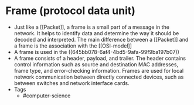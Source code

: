 # Frame (protocol data unit)
- Just like a [[Packet]], a frame is a small part of a message in the network. It helps to identify data and determine the way it should be decoded and interpreted. The main difference between a [[Packet]] and a frame is the association with the [[OSI-model]]
- A frame is used in the ((645bb078-6af4-4bd5-9afa-99f9ba197b07))
- A frame consists of a header, payload, and trailer. The header contains control information such as source and destination MAC addresses, frame type, and error-checking information. Frames are used for local network communication between directly connected devices, such as between switches and network interface cards.
- Tags
	- #computer-science